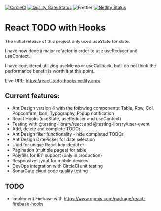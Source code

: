[![CircleCI](https://circleci.com/gh/w3bdesign/todo-hooks.svg?style=svg)](https://circleci.com/gh/w3bdesign/todo-hooks)
[![Quality Gate Status](https://sonarcloud.io/api/project_badges/measure?project=w3bdesign_todo-hooks&metric=alert_status)](https://sonarcloud.io/dashboard?id=w3bdesign_todo-hooks)
![Prettier](https://img.shields.io/badge/code_style-prettier-ff69b4.svg)
[![Netlify Status](https://api.netlify.com/api/v1/badges/664a6adc-81e2-41cc-83e2-f0223f48ba70/deploy-status)](https://app.netlify.com/sites/react-todo-hooks/deploys)

# React TODO with Hooks

The initial release of this project only used useState for state.

I have now done a major refactor in order to use useReducer and useContext.

I have considered utilizing useMemo or useCallback, but I do not think the performance benefit is worth it at this point.

Live URL: https://react-todo-hooks.netlify.app/

## Current features:

- Ant Design version 4 with the following components: Table, Row, Col, Popconfirm, Icon, Typography, Popup notification
- React Hooks (useState, useReducer and useContext)
- Testing with @testing-library/react and @testing-library/user-event
- Add, delete and complete TODOs
- Ant Design filter functionality - hide completed TODOs
- Ant Design DatePicker for date selection
- Uuid for unique React key identifier
- Pagination (multiple pages) for table
- Polyfills for IE11 support (only in production)
- Responsive layout for mobile devices
- DevOps integration with CircleCI unit testing
- SonarGate cloud code quality testing

## TODO

- Implement Firebase with https://www.npmjs.com/package/react-firebase-hooks
